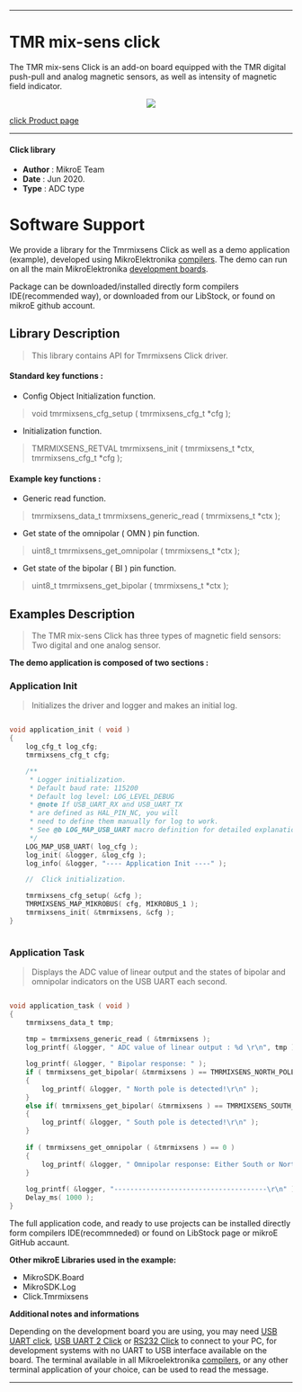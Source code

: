 
---
# TMR mix-sens click

The TMR mix-sens Click is an add-on board equipped with the TMR digital push-pull and analog magnetic sensors, as well as intensity of magnetic field indicator.

<p align="center">
  <img src="https://download.mikroe.com/images/click_for_ide/tmrmixsens_click.png">
</p>

[click Product page](https://www.mikroe.com/tmr-mix-sens-click)

---


#### Click library 

- **Author**        : MikroE Team
- **Date**          : Jun 2020.
- **Type**          : ADC type


# Software Support

We provide a library for the Tmrmixsens Click 
as well as a demo application (example), developed using MikroElektronika 
[compilers](https://shop.mikroe.com/compilers). 
The demo can run on all the main MikroElektronika [development boards](https://shop.mikroe.com/development-boards).

Package can be downloaded/installed directly form compilers IDE(recommended way), or downloaded from our LibStock, or found on mikroE github account. 

## Library Description

> This library contains API for Tmrmixsens Click driver.

#### Standard key functions :

- Config Object Initialization function.
> void tmrmixsens_cfg_setup ( tmrmixsens_cfg_t *cfg ); 
 
- Initialization function.
> TMRMIXSENS_RETVAL tmrmixsens_init ( tmrmixsens_t *ctx, tmrmixsens_cfg_t *cfg );

#### Example key functions :

- Generic read function.
> tmrmixsens_data_t tmrmixsens_generic_read ( tmrmixsens_t *ctx );
 
- Get state of the omnipolar ( OMN ) pin function.
> uint8_t tmrmixsens_get_omnipolar ( tmrmixsens_t *ctx );

- Get state of the bipolar ( BI ) pin function.
> uint8_t tmrmixsens_get_bipolar ( tmrmixsens_t *ctx );

## Examples Description

> The TMR mix-sens Click has three types of magnetic field sensors: Two digital and one analog sensor. 

**The demo application is composed of two sections :**

### Application Init 

> Initializes the driver and logger and makes an initial log.

```c

void application_init ( void )
{
    log_cfg_t log_cfg;
    tmrmixsens_cfg_t cfg;

    /** 
     * Logger initialization.
     * Default baud rate: 115200
     * Default log level: LOG_LEVEL_DEBUG
     * @note If USB_UART_RX and USB_UART_TX 
     * are defined as HAL_PIN_NC, you will 
     * need to define them manually for log to work. 
     * See @b LOG_MAP_USB_UART macro definition for detailed explanation.
     */
    LOG_MAP_USB_UART( log_cfg );
    log_init( &logger, &log_cfg );
    log_info( &logger, "---- Application Init ----" );

    //  Click initialization.

    tmrmixsens_cfg_setup( &cfg );
    TMRMIXSENS_MAP_MIKROBUS( cfg, MIKROBUS_1 );
    tmrmixsens_init( &tmrmixsens, &cfg );
}
  
```

### Application Task

> Displays the ADC value of linear output and the states of bipolar and omnipolar indicators on the USB UART each second.

```c

void application_task ( void )
{
    tmrmixsens_data_t tmp;
    
    tmp = tmrmixsens_generic_read ( &tmrmixsens );
    log_printf( &logger, " ADC value of linear output : %d \r\n", tmp );

    log_printf( &logger, " Bipolar response: " );
    if ( tmrmixsens_get_bipolar( &tmrmixsens ) == TMRMIXSENS_NORTH_POLE )
    {
        log_printf( &logger, " North pole is detected!\r\n" );
    }
    else if( tmrmixsens_get_bipolar( &tmrmixsens ) == TMRMIXSENS_SOUTH_POLE )
    {
        log_printf( &logger, " South pole is detected!\r\n" );
    }
    
    if ( tmrmixsens_get_omnipolar ( &tmrmixsens ) == 0 )
    {
        log_printf( &logger, " Omnipolar response: Either South or North pole is detected!\r\n" );
    }
    
    log_printf( &logger, "--------------------------------------\r\n" );
    Delay_ms( 1000 );
}  

```

The full application code, and ready to use projects can be  installed directly form compilers IDE(recommneded) or found on LibStock page or mikroE GitHub accaunt.

**Other mikroE Libraries used in the example:** 

- MikroSDK.Board
- MikroSDK.Log
- Click.Tmrmixsens

**Additional notes and informations**

Depending on the development board you are using, you may need 
[USB UART click](https://shop.mikroe.com/usb-uart-click), 
[USB UART 2 Click](https://shop.mikroe.com/usb-uart-2-click) or 
[RS232 Click](https://shop.mikroe.com/rs232-click) to connect to your PC, for 
development systems with no UART to USB interface available on the board. The 
terminal available in all Mikroelektronika 
[compilers](https://shop.mikroe.com/compilers), or any other terminal application 
of your choice, can be used to read the message.



---
